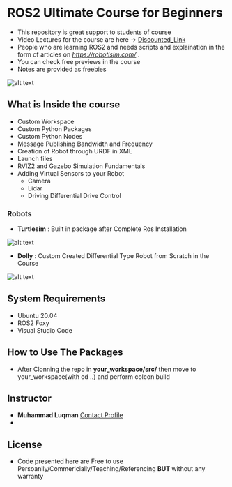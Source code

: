 # ROS2 Ultimate Course for Beginners
- This repository is great support to students of course  
- Video Lectures for the course are here -> [Discounted_Link](https://www.udemy.com/course/ros2-ultimate-course-for-starters/?couponCode=APRIL_END) 
- People who are  learning ROS2 and needs scripts and explaination in the form of articles on *https://robotisim.com/* . 
- You can check free previews in the course
- Notes are provided as freebies

![alt text](https://github.com/noshluk2/ROS2-Ultimate-Course-for-Beginners/blob/main/images/r2_baisc_thumbnail.png)

## What is Inside the course 
- Custom Workspace 
- Custom Python Packages
- Custom Python Nodes
- Message Publishing Bandwidth and Frequency 
- Creation of Robot through URDF in XML
- Launch files
- RVIZ2 and Gazebo Simulation Fundamentals 
- Adding Virtual Sensors to your Robot
  - Camera
  - Lidar
  - Driving Differential Drive Control


### Robots
- **Turtlesim** : Built in package after Complete Ros Installation


![alt text](https://github.com/noshluk2/ROS2-Ultimate-Course-for-Beginners/blob/main/images/turtlesim.png)

- **Dolly** : Custom Created Differential Type Robot from Scratch in the Course 

![alt text](https://github.com/noshluk2/ROS2-Ultimate-Course-for-Beginners/blob/main/images/dolly.png)

## System Requirements
- Ubuntu 20.04
- ROS2 Foxy
- Visual Studio Code


## How to Use The Packages
- After Clonning the repo in **your_workspace/src/** then move to your_workspace(with cd ..) and perform colcon build


## Instructor
- **Muhammad Luqman** [Contact Profile](https://www.linkedin.com/in/muhammad-luqman-9b227a11b/)  
- 
## License
- Code presented here are Free to use Persoanlly/Commericially/Teaching/Referencing **BUT** without any warranty
